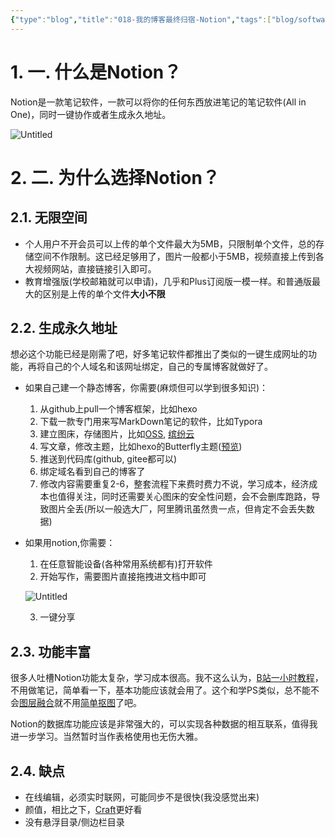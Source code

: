 ```yaml
---
{"type":"blog","title":"018-我的博客最终归宿-Notion","tags":["blog/software"],"Categories":["博客搭建"],"Establish":"2023/08/05","Num":18,"Update":"2023/08/05","abbrlink":"0","dg-publish":true,"permalink":"/blog/018/","dgPassFrontmatter":true,"noteIcon":"","created":"2025-02-21T11:01:33.142+08:00","updated":"2025-03-03T20:50:29.585+08:00"}
---
```




# 1. 一. 什么是Notion？

Notion是一款笔记软件，一款可以将你的任何东西放进笔记的笔记软件(All in One)，同时一键协作或者生成永久地址。

![Untitled](https://img.codertoro.top/Bucket/img/material/018-%E6%88%91%E7%9A%84%E5%8D%9A%E5%AE%A2%E6%9C%80%E7%BB%88%E5%BD%92%E5%AE%BF%E2%80%94%E2%80%94Notion/Untitled.png)

# 2. 二. 为什么选择Notion？

## 2.1. 无限空间

- 个人用户不开会员可以上传的单个文件最大为5MB，只限制单个文件，总的存储空间不作限制。这已经足够用了，图片一般都小于5MB，视频直接上传到各大视频网站，直接链接引入即可。
- 教育增强版(学校邮箱就可以申请)，几乎和Plus订阅版一模一样。和普通版最大的区别是上传的单个文件**大小不限**

## 2.2. 生成永久地址

想必这个功能已经是刚需了吧，好多笔记软件都推出了类似的一键生成网址的功能，再将自己的个人域名和该网址绑定，自己的专属博客就做好了。

- 如果自己建一个静态博客，你需要(麻烦但可以学到很多知识)：
    1. 从github上pull一个博客框架，比如hexo
    2. 下载一款专门用来写MarkDown笔记的软件，比如Typora
    3. 建立图床，存储图片，比如[OSS](https://oss.console.aliyun.com/overview), [缤纷云](http://dogecast.com)
    4. 写文章，修改主题，比如hexo的Butterfly主题([预览](https://codertoro.top))
    5. 推送到代码库(github, gitee都可以)
    6. 绑定域名看到自己的博客了
    7. 修改内容需要重复2-6，整套流程下来费时费力不说，学习成本，经济成本也值得关注，同时还需要关心图床的安全性问题，会不会删库跑路，导致图片全丢(所以一般选大厂，阿里腾讯虽然贵一点，但肯定不会丢失数据)
    
- 如果用notion,你需要：
    1. 在任意智能设备(各种常用系统都有)打开软件
    2. 开始写作，需要图片直接拖拽进文档中即可
    
    ![Untitled](https://img.codertoro.top/Bucket/img/material/018-%E6%88%91%E7%9A%84%E5%8D%9A%E5%AE%A2%E6%9C%80%E7%BB%88%E5%BD%92%E5%AE%BF%E2%80%94%E2%80%94Notion/Untitled%201.png)
    
    3. 一键分享

## 2.3. 功能丰富

很多人吐槽Notion功能太复杂，学习成本很高。我不这么认为，[B站一小时教程](https://www.bilibili.com/video/BV1DB4y1C7Af/?spm_id_from=333.337.search-card.all.click&vd_source=b1e0514ac8f96b293918d3b728540af8)，不用做笔记，简单看一下，基本功能应该就会用了。这个和学PS类似，总不能不会<u>图层融合</u>就不用<u>简单抠图</u>了吧。

Notion的数据库功能应该是非常强大的，可以实现各种数据的相互联系，值得我进一步学习。当然暂时当作表格使用也无伤大雅。

## 2.4. 缺点

- 在线编辑，必须实时联网，可能同步不是很快(我没感觉出来)
- 颜值，相比之下，[Craft](https://blog.codertoro.top)更好看
- 没有悬浮目录/侧边栏目录